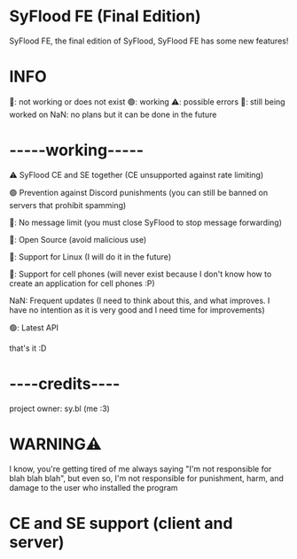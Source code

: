 # SyFlood FE (Final Edition)

SyFlood FE, the final edition of SyFlood, SyFlood FE has some new features!


# INFO

🔴: not working or does not exist
🟢: working
⚠️: possible errors
🚧: still being worked on
NaN: no plans but it can be done in the future

# -----working-----

⚠️ SyFlood CE and SE together (CE unsupported against rate limiting)

🟢 Prevention against Discord punishments (you can still be banned on servers that prohibit spamming)

🔴: No message limit (you must close SyFlood to stop message forwarding)

🔴: Open Source (avoid malicious use)

🚧: Support for Linux (I will do it in the future)

🔴: Support for cell phones (will never exist because I don't know how to create an application for cell phones :P)

NaN: Frequent updates (I need to think about this, and what improves. I have no intention as it is very good and I need time for improvements)

🟢: Latest API

that's it :D

# ----credits----
project owner: sy.bl (me :3)


# WARNING⚠️
I know, you're getting tired of me always saying "I'm not responsible for blah blah blah", but even so, I'm not responsible for punishment, harm, and damage to the user who installed the program

# CE and SE support (client and server)
